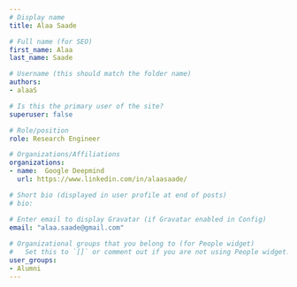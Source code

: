 ```yaml
---
# Display name
title: Alaa Saade

# Full name (for SEO)
first_name: Alaa
last_name: Saade

# Username (this should match the folder name)
authors:
- alaaS

# Is this the primary user of the site?
superuser: false

# Role/position
role: Research Engineer

# Organizations/Affiliations
organizations:
- name:  Google Deepmind
  url: https://www.linkedin.com/in/alaasaade/

# Short bio (displayed in user profile at end of posts)
# bio: 

# Enter email to display Gravatar (if Gravatar enabled in Config)
email: "alaa.saade@gmail.com"
  
# Organizational groups that you belong to (for People widget)
#   Set this to `[]` or comment out if you are not using People widget.  
user_groups: 
- Alumni
---
```

